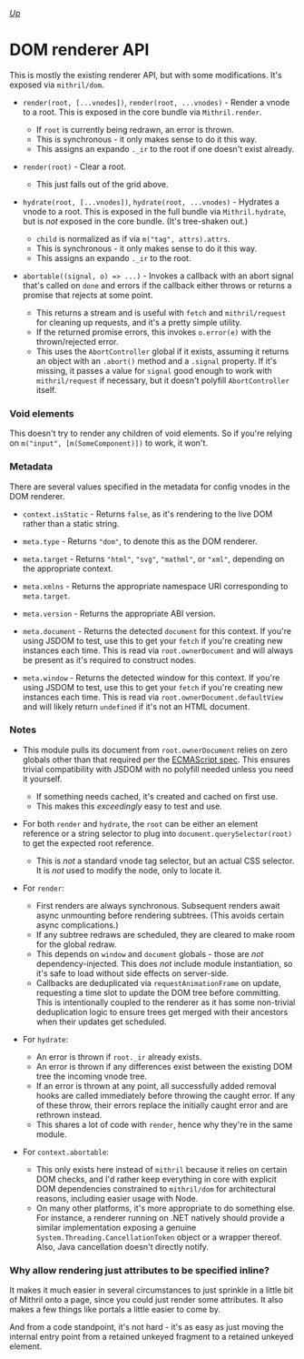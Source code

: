 [*Up*](README.md)

# DOM renderer API

This is mostly the existing renderer API, but with some modifications. It's exposed via `mithril/dom`.

- `render(root, [...vnodes])`, `render(root, ...vnodes)` - Render a vnode to a root. This is exposed in the core bundle via `Mithril.render`.
    - If `root` is currently being redrawn, an error is thrown.
    - This is synchronous - it only makes sense to do it this way.
    - This assigns an expando `._ir` to the root if one doesn't exist already.

- `render(root)` - Clear a root.
    - This just falls out of the grid above.

- `hydrate(root, [...vnodes])`, `hydrate(root, ...vnodes)` - Hydrates a vnode to a root. This is exposed in the full bundle via `Mithril.hydrate`, but is *not* exposed in the core bundle. (It's tree-shaken out.)
    - `child` is normalized as if via `m("tag", attrs).attrs`.
    - This is synchronous - it only makes sense to do it this way.
    - This assigns an expando `._ir` to the root.

- `abortable((signal, o) => ...)` - Invokes a callback with an abort signal that's called on `done` and errors if the callback either throws or returns a promise that rejects at some point.
    - This returns a stream and is useful with `fetch` and `mithril/request` for cleaning up requests, and it's a pretty simple utility.
    - If the returned promise errors, this invokes `o.error(e)` with the thrown/rejected error.
    - This uses the `AbortController` global if it exists, assuming it returns an object with an `.abort()` method and a `.signal` property. If it's missing, it passes a value for `signal` good enough to work with `mithril/request` if necessary, but it doesn't polyfill `AbortController` itself.

### Void elements

This doesn't try to render any children of void elements. So if you're relying on `m("input", [m(SomeComponent)])` to work, it won't.

### Metadata

There are several values specified in the metadata for config vnodes in the DOM renderer.

- `context.isStatic` - Returns `false`, as it's rendering to the live DOM rather than a static string.

- `meta.type` - Returns `"dom"`, to denote this as the DOM renderer.

- `meta.target` - Returns `"html"`, `"svg"`, `"mathml"`, or `"xml"`, depending on the appropriate context.

- `meta.xmlns` - Returns the appropriate namespace URI corresponding to `meta.target`.

- `meta.version` - Returns the appropriate ABI version.

- `meta.document` - Returns the detected `document` for this context. If you're using JSDOM to test, use this to get your `fetch` if you're creating new instances each time. This is read via `root.ownerDocument` and will always be present as it's required to construct nodes.

- `meta.window` - Returns the detected window for this context. If you're using JSDOM to test, use this to get your `fetch` if you're creating new instances each time. This is read via `root.ownerDocument.defaultView` and will likely return `undefined` if it's not an HTML document.

### Notes

- This module pulls its document from `root.ownerDocument` relies on zero globals other than that required per the [ECMAScript spec](https://tc39.es/ecma262). This ensures trivial compatibility with JSDOM with no polyfill needed unless you need it yourself.
    - If something needs cached, it's created and cached on first use.
    - This makes this *exceedingly* easy to test and use.

- For both `render` and `hydrate`, the `root` can be either an element reference or a string selector to plug into `document.querySelector(root)` to get the expected root reference.
    - This is *not* a standard vnode tag selector, but an actual CSS selector. It is *not* used to modify the node, only to locate it.

- For `render`:
    - First renders are always synchronous. Subsequent renders await async unmounting before rendering subtrees. (This avoids certain async complications.)
    - If any subtree redraws are scheduled, they are cleared to make room for the global redraw.
    - This depends on `window` and `document` globals - those are *not* dependency-injected. This does *not* include module instantiation, so it's safe to load without side effects on server-side.
    - Callbacks are deduplicated via `requestAnimationFrame` on update, requesting a time slot to update the DOM tree before committing. This is intentionally coupled to the renderer as it has some non-trivial deduplication logic to ensure trees get merged with their ancestors when their updates get scheduled.

- For `hydrate`:
    - An error is thrown if `root._ir` already exists.
    - An error is thrown if any differences exist between the existing DOM tree the incoming vnode tree.
    - If an error is thrown at any point, all successfully added removal hooks are called immediately before throwing the caught error. If any of these throw, their errors replace the initially caught error and are rethrown instead.
    - This shares a lot of code with `render`, hence why they're in the same module.

- For `context.abortable`:
    - This only exists here instead of `mithril` because it relies on certain DOM checks, and I'd rather keep everything in core with explicit DOM dependencies constrained to `mithril/dom` for architectural reasons, including easier usage with Node.
    - On many other platforms, it's more appropriate to do something else. For instance, a renderer running on .NET natively should provide a similar implementation exposing a genuine `System.Threading.CancellationToken` object or a wrapper thereof. Also, Java cancellation doesn't directly notify.

### Why allow rendering just attributes to be specified inline?

It makes it much easier in several circumstances to just sprinkle in a little bit of Mithril onto a page, since you could just render some attributes. It also makes a few things like portals a little easier to come by.

And from a code standpoint, it's not hard - it's as easy as just moving the internal entry point from a retained unkeyed fragment to a retained unkeyed element.
